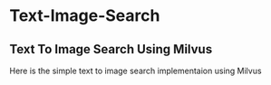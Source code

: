 # Text-Image-Search
## Text To Image Search Using Milvus

Here is the simple text to image search implementaion using Milvus

